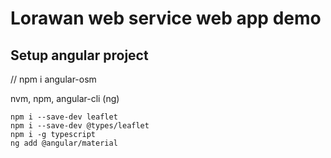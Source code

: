 # Lorawan web service web app demo

## Setup angular project

// npm i angular-osm

nvm, npm, angular-cli (ng)

```
npm i --save-dev leaflet
npm i --save-dev @types/leaflet
npm i -g typescript
ng add @angular/material
```
